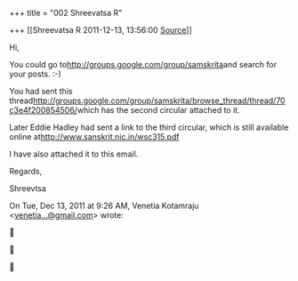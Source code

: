 +++
title = "002 Shreevatsa R"

+++
[[Shreevatsa R	2011-12-13, 13:56:00 [Source](https://groups.google.com/g/samskrita/c/a-8YTMV4SrI)]]



Hi,

  

You could go to<http://groups.google.com/group/samskrita>and search for your posts. :-)

  

You had sent this thread<http://groups.google.com/group/samskrita/browse_thread/thread/70c3e4f200854506/>which has the second circular attached to it.

  

Later Eddie Hadley had sent a link to the third circular, which is still available online at<http://www.sanskrit.nic.in/wsc315.pdf>

  

I have also attached it to this email.

  

Regards,

Shreevtsa  

  

On Tue, Dec 13, 2011 at 9:26 AM, Venetia Kotamraju \<[venetia...@gmail.com]()\> wrote:  







